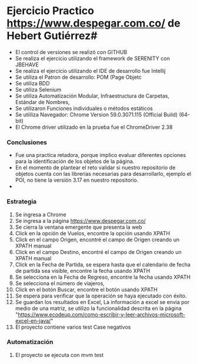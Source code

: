 # Ejercicio Practico https://www.despegar.com.co/ de Hebert Gutiérrez#

*	El control de versiones se realizó con GITHUB
*   Se realiza el ejercicio utilizando el framework de SERENITY con JBEHAVE
*   Se realiza el ejercicio utilizando el IDE de desarrollo fue Intellij
*   Se utiliza el Patron de desarrollo: POM (Page Objetc
*   Se utiliza BDD
*   Se utiliza Selenium
*   Se utiliza Automatización Modular, Infraestructura de Carpetas, Estándar de Nombres,
*   Se utilizaron Funciones individuales o métodos estáticos
*	Se utiiliza Navegador: Chrome Version 59.0.3071.115 (Official Build) (64-bit)
*   El Chrome driver utilizado en la prueba fue el ChromeDriver 2.38


### Conclusiones ###
* Fue una practica retadora, porque implico evaluar diferentes opciones para la identificación de los objetos de la página.
* En el momento de plantear el reto validar si nuestro repositorio de objetos cuenta con las librerias necesarias para desarrollarlo,
ejemplo el POI, no tiene la versión 3.17 en nuestro repositorio.
*


### Estrategia ###
1. Se ingresa a Chrome
2. Se ingresa a la página https://www.despegar.com.co/
3. Se cierra la ventana emergente que presenta la web
4. Click en la opción de Vuelos, encontre la opción usando XPATH
5. Click en el campo Origen, encontré el campo de Origen creando un XPATH manual
6. Click en el campo Destino, encontré el campo de Origen creando un XPATH manual
7. Click en la Fecha de Partida, se espera hasta que el calendario de fecha de partida sea visible,  encontre la fecha usando XPATH
8. Se selecciona en la Fecha de Regreso,  encontre la fecha usando XPATH
9. Se selecciona el número de viajeros,
10. Click en el botón Buscar, encontre el botón usando XPATH
11. Se espera para verificar que la operación se haya ejecutado con éxito.
12. Se guardan los resultados en Excel, La información a excel se envia por medio de una matriz, se utilizo la funcionalidad descrita en la página "https://www.ecodeup.com/como-escribir-y-leer-archivos-microsoft-excel-en-java/"
13. El proyecto contiene varios test Case negativos


### Automatización ###
1. El proyecto  se ejecuta con mvm test
